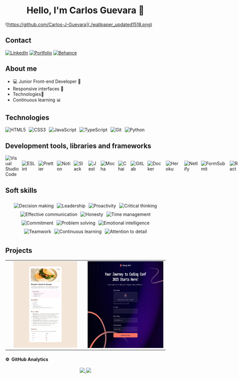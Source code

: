 <h1 align="center">Hello, I'm <a>Carlos Guevara</a> 👋</h1>

![https://github.com/Carlos-J-Guevara](./wallpaper_updated1518.png)
## Contact
[![LinkedIn](https://img.shields.io/badge/LinkedIn-0A66C2?style=for-the-badge&logo=linkedin&logoColor=white)](https://www.linkedin.com/in/carlos-j-guevara/) [![Portfolio](https://img.shields.io/static/v1?label=&message=Portfolio&color=000000&style=for-the-badge)](https://carlos-j-guevara.github.io/portfolio_personal/) [![Behance](https://img.shields.io/static/v1?label=&message=Behance&color=053EFF&style=for-the-badge&logo=behance&logoColor=white)](https://www.behance.net/carlosguevara63)

## About me
- 💻 Junior Front-end Developer  👋
- Responsive interfaces 📲
- Technologies📡 
- Continuous learning 📊

## Technologies
<div style="display: flex; gap: 10px; align-items: center;">
  <img src="https://img.shields.io/badge/HTML5-E34F26?style=for-the-badge&logo=html5&logoColor=white" alt="HTML5" style="pointer-events: none;">
  <img src="https://img.shields.io/badge/CSS3-1572B6?style=for-the-badge&logo=css3&logoColor=white" alt="CSS3" style="pointer-events: none;">
  <img src="https://img.shields.io/badge/JavaScript-F7DF1E?style=for-the-badge&logo=javascript&logoColor=black" alt="JavaScript" style="pointer-events: none;">
  <img src="https://img.shields.io/badge/TypeScript-3178C6?style=for-the-badge&logo=typescript&logoColor=white" alt="TypeScript" style="pointer-events: none;">
  <img src="https://img.shields.io/badge/Git-F05032?style=for-the-badge&logo=git&logoColor=white" alt="Git" style="pointer-events: none;">
  <img src="https://img.shields.io/badge/Python-3776AB?style=for-the-badge&logo=python&logoColor=white" alt="Python" style="pointer-events: none;">
</div>

## Development tools, libraries and frameworks
<div style="display: flex; gap: 10px; align-items: center;"> 
  <img src="https://img.shields.io/badge/VS_Code-0078D4?style=for-the-badge&logo=visual-studio-code&logoColor=white" alt="Visual Studio Code" style="pointer-events:none;"> 
  <img src="https://img.shields.io/badge/ESLint-4B32C3?style=for-the-badge&logo=eslint&logoColor=white" alt="ESLint" style="pointer-events: none;"> 
  <img src="https://img.shields.io/badge/Prettier-F7B93E?style=for-the-badge&logo=prettier&logoColor=white" alt="Prettier" style="pointer-events: none;"> 
  <img src="https://img.shields.io/badge/Notion-000000?style=for-the-badge&logo=notion&logoColor=white" alt="Notion" style="pointer-events: none;"> 
  <img src="https://img.shields.io/badge/Slack-4A154B?style=for-the-badge&logo=slack&logoColor=white" alt="Slack" style="pointer-events: none;"> 
  <img src="https://img.shields.io/badge/Jest-C21325?style=for-the-badge&logo=jest&logoColor=white" alt="Jest" style="pointer-events: none;"> 
  <img src="https://img.shields.io/badge/Mocha-8D6748?style=for-the-badge&logo=mocha&logoColor=white" alt="Mocha" style="pointer-events: none;"> 
  <img src="https://img.shields.io/badge/Chai-A30701?style=for-the-badge&logo=chai&logoColor=white" alt="Chai" style="pointer-events: none;"> 
  <img src="https://img.shields.io/badge/GitLab-FC6D26?style=for-the-badge&logo=gitlab&logoColor=white" alt="GitLab" style="pointer-events: none;"> 
  <img src="https://img.shields.io/badge/Docker-2496ED?style=for-the-badge&logo=docker&logoColor=white" alt="Docker" style="pointer-events: none;"> 
  <img src="https://img.shields.io/badge/Heroku-430098?style=for-the-badge&logo=heroku&logoColor=white" alt="Heroku" style="pointer-events: none;"> 
  <img src="https://img.shields.io/badge/Netlify-00C7B7?style=for-the-badge&logo=netlify&logoColor=white" alt="Netlify" style="pointer-events: none;">
  <img src="https://img.shields.io/badge/FormSubmit-FAFAFA?style=for-the-badge&logoColor=black" alt="FormSubmit" style="pointer-events: none;">
  <img src="https://img.shields.io/badge/React-20232A?style=for-the-badge&logo=react&logoColor=61DAFB" alt="React" style="pointer-events: none;">
  <img src="https://img.shields.io/badge/TailwindCSS-06B6D4?style=for-the-badge&logo=tailwindcss&logoColor=white" alt="TailwindCSS" style="pointer-events: none;">
  <img src="https://img.shields.io/badge/Illustrator-FF9A00?style=for-the-badge&logo=adobe-illustrator&logoColor=white" alt="Illustrator" style="pointer-events: none;">
  <img src="https://img.shields.io/badge/Figma-F24E1E?style=for-the-badge&logo=figma&logoColor=white" alt="Figma" style="pointer-events: none;">
  <img src="https://img.shields.io/badge/WordPress-21759B?style=for-the-badge&logo=wordpress&logoColor=white" alt="WordPress" style="pointer-events: none;">
  <img src="https://img.shields.io/badge/Photoshop-31A8FF?style=for-the-badge&logo=adobe-photoshop&logoColor=white" alt="Photoshop" style="pointer-events: none;">
</div>


## Soft skills
<div style="display: flex; flex-wrap: wrap; justify-content: center; gap: 10px; padding: 10px;">
  <img src="https://img.shields.io/badge/Decision%20making-4CAF50?style=for-the-badge&logo=target&logoColor=black" alt="Decision making" style="pointer-events: none;">
  <img src="https://img.shields.io/badge/Leadership-0052CC?style=for-the-badge&logo=leader&logoColor=white" alt="Leadership" style="pointer-events: none;">
  <img src="https://img.shields.io/badge/Proactivity-FF5722?style=for-the-badge&logo=lightbulb&logoColor=white" alt="Proactivity" style="pointer-events: none;">
  <img src="https://img.shields.io/badge/Critical%20thinking-673AB7?style=for-the-badge&logo=brain&logoColor=white" alt="Critical thinking" style="pointer-events: none;">
  <img src="https://img.shields.io/badge/Effective%20communication-0D47A1?style=for-the-badge&logo=megaphone&logoColor=white" alt="Effective communication" style="pointer-events: none;">
  <img src="https://img.shields.io/badge/Honesty-FFEB3B?style=for-the-badge&logo=trustpilot&logoColor=black" alt="Honesty" style="pointer-events: none;">
  <img src="https://img.shields.io/badge/Time%20management-6A1B9A?style=for-the-badge&logo=clock&logoColor=white" alt="Time management" style="pointer-events: none;">
  <img src="https://img.shields.io/badge/Commitment-3F51B5?style=for-the-badge&logo=handshake&logoColor=white" alt="Commitment" style="pointer-events: none;">
  <img src="https://img.shields.io/badge/Problem%20solving-E53935?style=for-the-badge&logo=code&logoColor=white" alt="Problem solving" style="pointer-events: none;">
  <img src="https://img.shields.io/badge/Emotional%20intelligence-AD1457?style=for-the-badge&logo=heart&logoColor=white" alt="Emotional intelligence" style="pointer-events: none;">
  <img src="https://img.shields.io/badge/Teamwork-0288D1?style=for-the-badge&logo=teams&logoColor=white" alt="Teamwork" style="pointer-events: none;">
  <img src="https://img.shields.io/badge/Continuous%20learning-388E3C?style=for-the-badge&logo=book&logoColor=white" alt="Continuous learning" style="pointer-events: none;">
  <img src="https://img.shields.io/badge/Attention%20to%20detail-5D4037?style=for-the-badge&logo=magnifying-glass&logoColor=white" alt="Attention to detail" style="pointer-events: none;">
</div>

## Projects

<table>
  <tr>
    <td width="50%" align="center">
      <a href="https://github.com/Carlos-J-Guevara/Practica-recipe-page-main" target="_blank">
        <img src="https://github.com/Carlos-J-Guevara/Practica-recipe-page-main/blob/main/design/desktop-design.jpg" width="200" alt="Recipe page Frontend Mentor">
      </a>
    </td>
    <td width="50%" align="center">
      <a href="https://github.com/Carlos-J-Guevara/conference-ticket-generator-main" target="_blank">
        <img src="https://github.com/Carlos-J-Guevara/conference-ticket-generator-main/blob/main/design/desktop/desktop-design-form.jpg" height="273" alt="conference-ticket-generator-main">
      </a>
    </td>
  </tr>
</table>


#### ⚙️ &nbsp;GitHub Analytics
<p align="center">
  <a href="https://github.com/Carlos-J-Guevara">
    <div style="display: flex; justify-content: center; gap: 20px;">
      <img height="140em" src="https://github-readme-stats-eight-theta.vercel.app/api?username=Carlos-J-Guevara&show_icons=true&theme=algolia&include_all_commits=true&count_private=true"/>
      <img height="140em" src="https://github-readme-stats-eight-theta.vercel.app/api/top-langs/?username=Carlos-J-Guevara&layout=compact&langs_count=8&theme=algolia"/>
    </div>
  </a>
</p>

<!--
**Carlos-J-Guevara/Carlos-J-Guevara** is a ✨ _special_ ✨ repository because its `README.md` (this file) appears on your GitHub profile.

Here are some ideas to get you started:

- 🔭 I’m currently working on ...
- 🌱 I’m currently learning ...
- 👯 I’m looking to collaborate on ...
- 🤔 I’m looking for help with ...
- 💬 Ask me about ...
- 📫 How to reach me: ...
- 😄 Pronouns: ...
- ⚡ Fun fact: ...
-->
